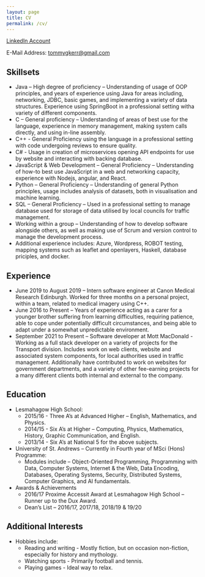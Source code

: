 ```yaml
---
layout: page
title: CV
permalink: /cv/
---
```


[LinkedIn Account][linkedIn]

E-Mail Address: tommygkerr@gmail.com

## Skillsets

* Java – High degree of proficiency – Understanding of usage of OOP principles, and years of experience using
Java for areas including, networking, JDBC, basic games, and implementing a variety of data structures. Experience using SpringBoot in a professional setting  witha  variety of different components.
* C – General proficiency – Understanding of areas of best use for the language, experience in memory
management, making system calls directly, and using in-line assembly.
* C++ - General Proficiency using the language in a professional setting with code undergoing reviews to
ensure quality.
* C# - Usage in creation of microservices opening API endpoints for use by website and interacting with backing database.
* JavaScript & Web Development – General Proficiency – Understanding of how-to best use JavaScript in a
web and networking capacity, experience with Nodejs, angular, and React.
* Python – General Proficiency – Understanding of general Python principles, usage includes analysis of datasets, both in visualisation and machine learning.
* SQL – General Proficiency – Used in a professional setting to manage database used for storage of data utilised by local councils for traffic management. 
* Working within a group – Understanding of how to develop software alongside others, as well as making use of Scrum and version control to manage the development process.
* Additional experience includes: Azure, Wordpress, ROBOT testing, mapping systems such as leaflet and openlayers, Haskell, database priciples, and docker.


## Experience

* June 2019 to August 2019 – Intern software engineer at Canon Medical Research Edinburgh. Worked for
three months on a personal project, within a team, related to medical imagery using C++.
* June 2016 to Present – Years of experience acting as a carer for a younger brother suffering from learning
difficulties, requiring patience, able to cope under potentially difficult circumstances, and being able to
adapt under a somewhat unpredictable environment.
* September 2021 to Present – Software developer at Mott MacDonald - Working as a full stack developer on a variety of projects for the Transport division. Includes work on web clients, website and associated system components, for local authorities used in traffic management. Additionally have contributed to work on websites for government departments, and a variety of other fee-earning projects for a many different clients both internal and external to the company.

## Education

* Lesmahagow High School:
  - 2015/16 - Three A’s at Advanced Higher – English, Mathematics, and Physics.
  - 2014/15 - Six A’s at Higher – Computing, Physics, Mathematics, History, Graphic Communication,
and English.
  - 2013/14 - Six A’s at National 5 for the above subjects.
* University of St. Andrews – Currently in Fourth year of MSci (Hons) Programme:
  - Modules include – Object-Oriented Programming, Programming with Data, Computer Systems,
Internet & the Web, Data Encoding, Databases, Operating Systems, Security, Distributed Systems,
Computer Graphics, and AI fundamentals.
* Awards & Achievements
  - 2016/17 Proxime Accessit Award at Lesmahagow High School – Runner up to the Dux Award.
  - Dean’s List – 2016/17, 2017/18, 2018/19 & 19/20

## Additional Interests
* Hobbies include:
  - Reading and writing - Mostly fiction, but on occasion non-fiction, especially for history and mythology.
  - Watching sports - Primarily football and tennis.
  - Playing games - Ideal way to relax.

[linkedIn]: https://www.linkedin.com/in/tommy-kerr-720187174/
